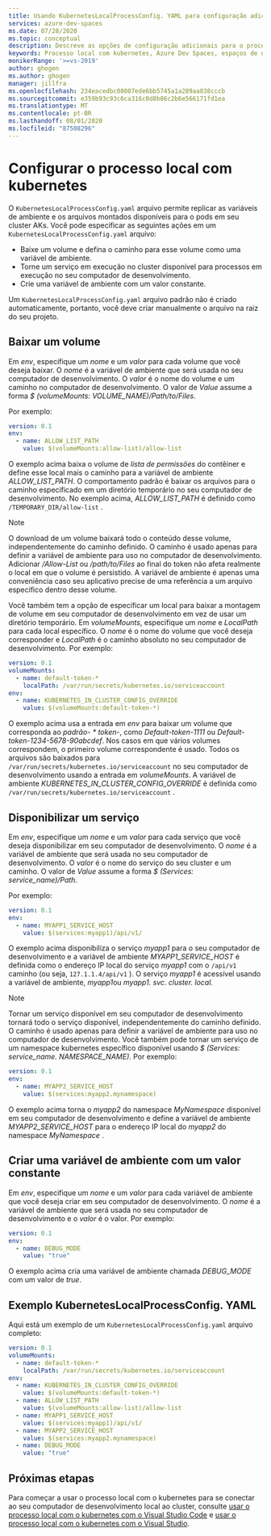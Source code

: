 ```yaml
---
title: Usando KubernetesLocalProcessConfig. YAML para configuração adicional com o para o processo local com kubernetes
services: azure-dev-spaces
ms.date: 07/28/2020
ms.topic: conceptual
description: Descreve as opções de configuração adicionais para o processo local com kubernetes usando KubernetesLocalProcessConfig. YAML
keywords: Processo local com kubernetes, Azure Dev Spaces, espaços de desenvolvimento, Docker, kubernetes, Azure, AKS, serviço kubernetes do Azure, contêineres
monikerRange: '>=vs-2019'
author: ghogen
ms.author: ghogen
manager: jillfra
ms.openlocfilehash: 234eacedbc08007ede6bb5745a1a289aa838cccb
ms.sourcegitcommit: e359b93c93c6ca316c0d8b86c2b6e566171fd1ea
ms.translationtype: MT
ms.contentlocale: pt-BR
ms.lasthandoff: 08/01/2020
ms.locfileid: "87508296"
---
```

# <a name="configure-local-process-with-kubernetes"></a>Configurar o processo local com kubernetes

O `KubernetesLocalProcessConfig.yaml` arquivo permite replicar as variáveis de ambiente e os arquivos montados disponíveis para o pods em seu cluster AKs. Você pode especificar as seguintes ações em um `KubernetesLocalProcessConfig.yaml` arquivo:

* Baixe um volume e defina o caminho para esse volume como uma variável de ambiente.
* Torne um serviço em execução no cluster disponível para processos em execução no seu computador de desenvolvimento.
* Crie uma variável de ambiente com um valor constante.

Um `KubernetesLocalProcessConfig.yaml` arquivo padrão não é criado automaticamente, portanto, você deve criar manualmente o arquivo na raiz do seu projeto.

## <a name="download-a-volume"></a>Baixar um volume

Em *env*, especifique um *nome* e um *valor* para cada volume que você deseja baixar. O *nome* é a variável de ambiente que será usada no seu computador de desenvolvimento. O *valor* é o nome do volume e um caminho no computador de desenvolvimento. O valor de *Value* assume a forma *$ (volumeMounts: VOLUME_NAME)/Path/to/Files*.

Por exemplo:

```yaml
version: 0.1
env:
  - name: ALLOW_LIST_PATH
    value: $(volumeMounts:allow-list)/allow-list
```

O exemplo acima baixa o volume de *lista de permissões* do contêiner e define esse local mais o caminho para a variável de ambiente *ALLOW_LIST_PATH*. O comportamento padrão é baixar os arquivos para o caminho especificado em um diretório temporário no seu computador de desenvolvimento. No exemplo acima, *ALLOW_LIST_PATH* é definido como `/TEMPORARY_DIR/allow-list` . 

> [!NOTE]
> O download de um volume baixará todo o conteúdo desse volume, independentemente do caminho definido. O caminho é usado apenas para definir a variável de ambiente para uso no computador de desenvolvimento. Adicionar */Allow-List* ou */path/to/Files* ao final do token não afeta realmente o local em que o volume é persistido. A variável de ambiente é apenas uma conveniência caso seu aplicativo precise de uma referência a um arquivo específico dentro desse volume.

Você também tem a opção de especificar um local para baixar a montagem de volume em seu computador de desenvolvimento em vez de usar um diretório temporário. Em *volumeMounts*, especifique um *nome* e *LocalPath* para cada local específico. O *nome* é o nome do volume que você deseja corresponder e *LocalPath* é o caminho absoluto no seu computador de desenvolvimento. Por exemplo:

```yaml
version: 0.1
volumeMounts:
  - name: default-token-*
    localPath: /var/run/secrets/kubernetes.io/serviceaccount
env:
  - name: KUBERNETES_IN_CLUSTER_CONFIG_OVERRIDE
    value: $(volumeMounts:default-token-*)
```

O exemplo acima usa a entrada em *env* para baixar um volume que corresponda ao *padrão- \* token-*, como *Default-token-1111* ou *Default-token-1234-5678-90abcdef*. Nos casos em que vários volumes correspondem, o primeiro volume correspondente é usado. Todos os arquivos são baixados para `/var/run/secrets/kubernetes.io/serviceaccount` no seu computador de desenvolvimento usando a entrada em *volumeMounts*. A variável de ambiente *KUBERNETES_IN_CLUSTER_CONFIG_OVERRIDE* é definida como `/var/run/secrets/kubernetes.io/serviceaccount` .

## <a name="make-a-service-available"></a>Disponibilizar um serviço

Em *env*, especifique um *nome* e um *valor* para cada serviço que você deseja disponibilizar em seu computador de desenvolvimento. O *nome* é a variável de ambiente que será usada no seu computador de desenvolvimento. O *valor* é o nome do serviço do seu cluster e um caminho. O valor de *Value* assume a forma *$ (Services: service_name)/Path*.

Por exemplo:

```yaml
version: 0.1
env:
  - name: MYAPP1_SERVICE_HOST
    value: $(services:myapp1)/api/v1/
```

O exemplo acima disponibiliza o serviço *myapp1* para o seu computador de desenvolvimento e a variável de ambiente *MYAPP1_SERVICE_HOST* é definida como o endereço IP local do serviço *myapp1* com o `/api/v1` caminho (ou seja, `127.1.1.4/api/v1` ). O serviço *myapp1* é acessível usando a variável de ambiente, *myapp1*ou *myapp1. svc. cluster. local*.

> [!NOTE]
> Tornar um serviço disponível em seu computador de desenvolvimento tornará todo o serviço disponível, independentemente do caminho definido. O caminho é usado apenas para definir a variável de ambiente para uso no computador de desenvolvimento.
Você também pode tornar um serviço de um namespace kubernetes específico disponível usando *$ (Services: service_name. NAMESPACE_NAME)*. Por exemplo:

```yaml
version: 0.1
env:
  - name: MYAPP2_SERVICE_HOST
    value: $(services:myapp2.mynamespace)
```

O exemplo acima torna o *myapp2* do namespace *MyNamespace* disponível em seu computador de desenvolvimento e define a variável de ambiente *MYAPP2_SERVICE_HOST* para o endereço IP local do *myapp2* do namespace *MyNamespace* .

## <a name="create-an-environment-variable-with-a-constant-value"></a>Criar uma variável de ambiente com um valor constante

Em *env*, especifique um *nome* e um *valor* para cada variável de ambiente que você deseja criar em seu computador de desenvolvimento. O *nome* é a variável de ambiente que será usada no seu computador de desenvolvimento e o *valor* é o valor. Por exemplo:

```yaml
version: 0.1
env:
  - name: DEBUG_MODE
    value: "true"
```

O exemplo acima cria uma variável de ambiente chamada *DEBUG_MODE* com um valor de *true*.

## <a name="example-kuberneteslocalprocessconfigyaml"></a>Exemplo KubernetesLocalProcessConfig. YAML

Aqui está um exemplo de um `KubernetesLocalProcessConfig.yaml` arquivo completo:

```yaml
version: 0.1
volumeMounts:
  - name: default-token-*
    localPath: /var/run/secrets/kubernetes.io/serviceaccount
env:
  - name: KUBERNETES_IN_CLUSTER_CONFIG_OVERRIDE
    value: $(volumeMounts:default-token-*)
  - name: ALLOW_LIST_PATH
    value: $(volumeMounts:allow-list)/allow-list
  - name: MYAPP1_SERVICE_HOST
    value: $(services:myapp1)/api/v1/
  - name: MYAPP2_SERVICE_HOST
    value: $(services:myapp2.mynamespace)
  - name: DEBUG_MODE 
    value: "true"
```

## <a name="next-steps"></a>Próximas etapas

Para começar a usar o processo local com o kubernetes para se conectar ao seu computador de desenvolvimento local ao cluster, consulte [usar o processo local com o kubernetes com o Visual Studio Code][local-process-kubernetes-vs-code] e [usar o processo local com o kubernetes com o Visual Studio][local-process-kubernetes-vs].

[local-process-kubernetes-vs-code]: https://code.visualstudio.com/docs/containers/local-process-kubernetes
[local-process-kubernetes-vs]: local-process-kubernetes.md
